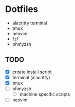 # Dotfiles

- alacritty terminal
- tmux
- neovim
- fzf
- ohmyzsh

## TODO

- [x] create install script
- [x] terminal (alacritty)
- [x] tmux
- [ ] ohmyzsh
	- [ ] machine specific scripts
- [ ] neovim
